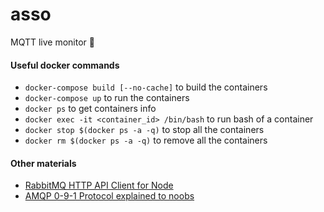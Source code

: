 # asso
MQTT live monitor :poop:

#### Useful docker commands

- `docker-compose build [--no-cache]` to build the containers
- `docker-compose up` to run the containers
- `docker ps` to get containers info
- `docker exec -it <container_id> /bin/bash` to run bash of a container
- `docker stop $(docker ps -a -q)` to stop all the containers
- `docker rm $(docker ps -a -q)` to remove all the containers

#### Other materials

* [RabbitMQ HTTP API Client for Node
](https://www.npmjs.com/package/http-rabbitmq-manager)
* [AMQP 0-9-1 Protocol explained to noobs
](https://www.npmjs.com/package/http-rabbitmq-manager)
